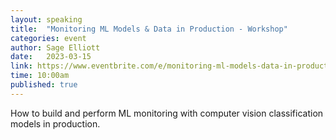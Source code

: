 ```yaml
---
layout: speaking
title:  "Monitoring ML Models & Data in Production - Workshop"
categories: event
author: Sage Elliott
date:   2023-03-15
link: https://www.eventbrite.com/e/monitoring-ml-models-data-in-production-tickets-565619833147?aff=sage
time: 10:00am
published: true
---
```


How to build and perform ML monitoring with computer vision classification models in production.
